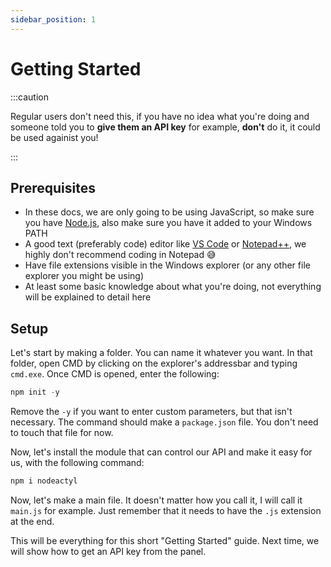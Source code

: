 ```yaml
---
sidebar_position: 1
---
```


# Getting Started
:::caution

Regular users don't need this, if you have no idea what you're doing and someone told you to **give them an API key** for example, **don't** do it, it could be used againist you!

:::

## Prerequisites
- In these docs, we are only going to be using JavaScript, so make sure you have [Node.js](https://nodejs.org/en/ "Node.js"), also make sure you have it added to your Windows PATH
- A good text (preferably code) editor like [VS Code](https://code.visualstudio.com/) or [Notepad++](https://notepad-plus-plus.org/downloads/), we highly don't recommend coding in Notepad 😅
- Have file extensions visible in the Windows explorer (or any other file explorer you might be using)
- At least some basic knowledge about what you're doing, not everything will be explained to detail here

## Setup
Let's start by making a folder. You can name it whatever you want.
In that folder, open CMD by clicking on the explorer's addressbar and typing `cmd.exe`.
Once CMD is opened, enter the following:
```jsx
npm init -y
```
Remove the `-y` if you want to enter custom parameters, but that isn't necessary.
The command should make a `package.json` file. You don't need to touch that file for now.

Now, let's install the module that can control our API and make it easy for us, with the following command:
```jsx
npm i nodeactyl
```
Now, let's make a main file. It doesn't matter how you call it, I will call it `main.js` for example. Just remember that it needs to have the `.js` extension at the end.

This will be everything for this short "Getting Started" guide. Next time, we will show how to get an API key from the panel.
